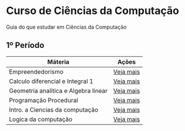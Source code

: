 # Curso de Ciências da Computação
Guia do que estudar em Ciências da Computação

## 1º Período

| Máteria  | Ações |
| ------------- | ------------- |
| Empreendedorismo  | [Veja mais](../blob/master/1-periodo/Empreendedorismo)  |
| Calculo diferencial e Integral 1  | [Veja mais](../blob/master/1-periodo/Calculo-diferencial-e-Integral-1)  |
| Geometria analitica e Algebra linear  | [Veja mais](../blob/master/1-periodo/Geometria-analitica-e-Algebra-linear)  |
| Programação Procedural  | [Veja mais](../blob/master/1-periodo/Programacao-Procedural)  |
| Intro. a Ciencias da computação  | [Veja mais](../blob/master/1-periodo/Intro-a-Ciencias-da-computacao)  |
| Logica da computação  | [Veja mais](../blob/master/1-periodo/Logica-da-computacao)  |

